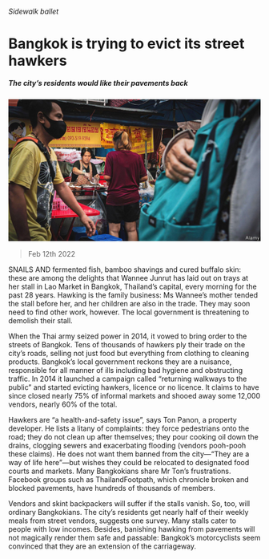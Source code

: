 ###### Sidewalk ballet

# Bangkok is trying to evict its street hawkers 

##### The city’s residents would like their pavements back 

![image](images/20220212_ASP003_0.jpg) 

> Feb 12th 2022 

SNAILS AND fermented fish, bamboo shavings and cured buffalo skin: these are among the delights that Wannee Junrut has laid out on trays at her stall in Lao Market in Bangkok, Thailand’s capital, every morning for the past 28 years. Hawking is the family business: Ms Wannee’s mother tended the stall before her, and her children are also in the trade. They may soon need to find other work, however. The local government is threatening to demolish their stall.

When the Thai army seized power in 2014, it vowed to bring order to the streets of Bangkok. Tens of thousands of hawkers ply their trade on the city’s roads, selling not just food but everything from clothing to cleaning products. Bangkok’s local government reckons they are a nuisance, responsible for all manner of ills including bad hygiene and obstructing traffic. In 2014 it launched a campaign called “returning walkways to the public” and started evicting hawkers, licence or no licence. It claims to have since closed nearly 75% of informal markets and shooed away some 12,000 vendors, nearly 60% of the total.


Hawkers are “a health-and-safety issue”, says Ton Panon, a property developer. He lists a litany of complaints: they force pedestrians onto the road; they do not clean up after themselves; they pour cooking oil down the drains, clogging sewers and exacerbating flooding (vendors pooh-pooh these claims). He does not want them banned from the city—“They are a way of life here”—but wishes they could be relocated to designated food courts and markets. Many Bangkokians share Mr Ton’s frustrations. Facebook groups such as ThailandFootpath, which chronicle broken and blocked pavements, have hundreds of thousands of members.

Vendors and skint backpackers will suffer if the stalls vanish. So, too, will ordinary Bangkokians. The city’s residents get nearly half of their weekly meals from street vendors, suggests one survey. Many stalls cater to people with low incomes. Besides, banishing hawking from pavements will not magically render them safe and passable: Bangkok’s motorcyclists seem convinced that they are an extension of the carriageway.

